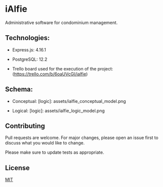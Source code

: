 # iAlfie

Administrative software for condominium management.

## Technologies:

* Express.js:  4.16.1

* PostgreSQL: 12.2

* Trello board used for the execution of the project: (https://trello.com/b/6oaUVcGI/ialfie)

## Schema:
* Conceptual:
[logic]: assets/ialfie_conceptual_model.png

* Logical:
[logic]: assets/ialfie_logic_model.png


## Contributing
Pull requests are welcome. For major changes, please open an issue first to discuss what you would like to change.

Please make sure to update tests as appropriate.

## License
[MIT](https://choosealicense.com/licenses/mit/)